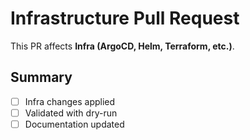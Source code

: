 # Infrastructure Pull Request

This PR affects **Infra (ArgoCD, Helm, Terraform, etc.)**.

## Summary

- [ ] Infra changes applied
- [ ] Validated with dry-run
- [ ] Documentation updated